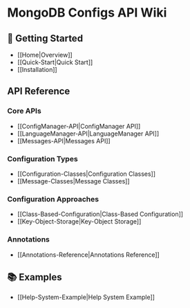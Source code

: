 # MongoDB Configs API Wiki

## 🚀 Getting Started

- [[Home|Overview]]
- [[Quick-Start|Quick Start]]
- [[Installation]]

##  API Reference

### Core APIs
- [[ConfigManager-API|ConfigManager API]]
- [[LanguageManager-API|LanguageManager API]]
- [[Messages-API|Messages API]]

### Configuration Types
- [[Configuration-Classes|Configuration Classes]]
- [[Message-Classes|Message Classes]]

### Configuration Approaches
- [[Class-Based-Configuration|Class-Based Configuration]]
- [[Key-Object-Storage|Key-Object Storage]]

### Annotations
- [[Annotations-Reference|Annotations Reference]]

## 📚 Examples

- [[Help-System-Example|Help System Example]]

